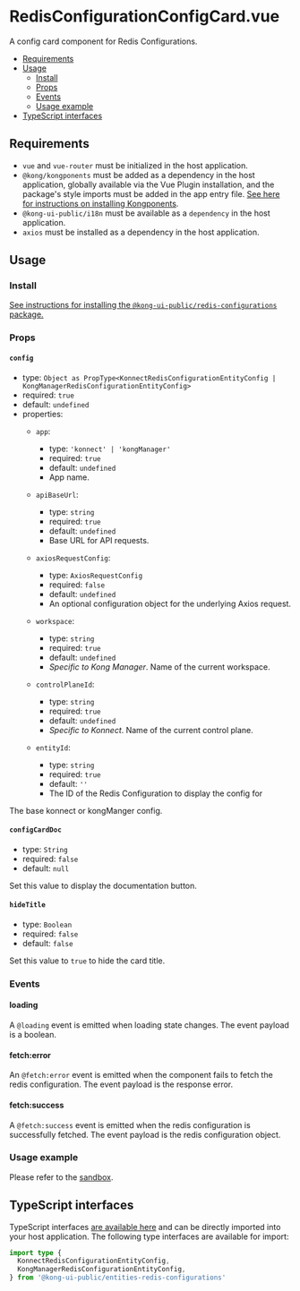 # RedisConfigurationConfigCard.vue

A config card component for Redis Configurations.

- [Requirements](#requirements)
- [Usage](#usage)
  - [Install](#install)
  - [Props](#props)
  - [Events](#events)
  - [Usage example](#usage-example)
- [TypeScript interfaces](#typescript-interfaces)

## Requirements

- `vue` and `vue-router` must be initialized in the host application.
- `@kong/kongponents` must be added as a dependency in the host application, globally available via the Vue Plugin installation, and the package's style imports must be added in the app entry file. [See here for instructions on installing Kongponents](https://kongponents.konghq.com/#globally-install-all-kongponents).
- `@kong-ui-public/i18n` must be available as a `dependency` in the host application.
- `axios` must be installed as a dependency in the host application.

## Usage

### Install

[See instructions for installing the `@kong-ui-public/redis-configurations` package.](../README.md#install)

### Props

#### `config`

- type: `Object as PropType<KonnectRedisConfigurationEntityConfig | KongManagerRedisConfigurationEntityConfig>`
- required: `true`
- default: `undefined`
- properties:
  - `app`:
    - type: `'konnect' | 'kongManager'`
    - required: `true`
    - default: `undefined`
    - App name.

  - `apiBaseUrl`:
    - type: `string`
    - required: `true`
    - default: `undefined`
    - Base URL for API requests.

  - `axiosRequestConfig`:
    - type: `AxiosRequestConfig`
    - required: `false`
    - default: `undefined`
    - An optional configuration object for the underlying Axios request.

  - `workspace`:
    - type: `string`
    - required: `true`
    - default: `undefined`
    - *Specific to Kong Manager*. Name of the current workspace.

  - `controlPlaneId`:
    - type: `string`
    - required: `true`
    - default: `undefined`
    - *Specific to Konnect*. Name of the current control plane.

  - `entityId`:
    - type: `string`
    - required: `true`
    - default: `''`
    - The ID of the Redis Configuration to display the config for

The base konnect or kongManger config.

#### `configCardDoc`

- type: `String`
- required: `false`
- default: `null`

Set this value to display the documentation button.

#### `hideTitle`

- type: `Boolean`
- required: `false`
- default: `false`

Set this value to `true` to hide the card title.

### Events

#### loading

A `@loading` event is emitted when loading state changes. The event payload is a boolean.

#### fetch:error

An `@fetch:error` event is emitted when the component fails to fetch the redis configuration. The event payload is the response error.

#### fetch:success

A `@fetch:success` event is emitted when the redis configuration is successfully fetched. The event payload is the redis configuration object.

### Usage example

Please refer to the [sandbox](../sandbox/pages/RedisConfigurationDetail.vue).

## TypeScript interfaces

TypeScript interfaces [are available here](../src/types/redis-confiugration-config.ts) and can be directly imported into your host application. The following type interfaces are available for import:

```ts
import type {
  KonnectRedisConfigurationEntityConfig,
  KongManagerRedisConfigurationEntityConfig,
} from '@kong-ui-public/entities-redis-configurations'
```

